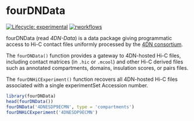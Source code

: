 # fourDNData

<!-- badges: start -->
[![Lifecycle: experimental](https://img.shields.io/badge/lifecycle-experimental-orange.svg)](https://lifecycle.r-lib.org/articles/stages.html#experimental)
[![rworkflows](https://github.com/js2264/fourDNData/actions/workflows/rworkflows.yml/badge.svg)](https://github.com/js2264/fourDNData/actions/workflows/rworkflows.yml)
<!-- badges: end -->

fourDNData (read *4DN-Data*) is a data package giving programmatic access 
to Hi-C contact files uniformly processed by the 
[4DN consortium](https://www.4dnucleome.org/). 

The `fourDNData()` function provides a gateway to 4DN-hosted Hi-C files, 
including contact matrices (in `.hic` or `.mcool`) and other Hi-C derived 
files such as annotated compartments, domains, insulation scores, or pairs 
files.

The `fourDNHiCExperiment()` function recovers all 4DN-hosted Hi-C files 
associated with a single experimentSet Accession number. 

```r
library(fourDNData)
head(fourDNData())
fourDNData('4DNESDP9ECMN', type = 'compartments')
fourDNHiCExperiment('4DNESDP9ECMN')
```
